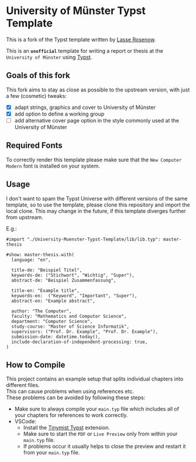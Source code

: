 # University of Münster Typst Template

This is a fork of the Typst template written by [Lasse Rosenow](https://github.com/juriroemer/University-Muenster-Typst-Template).

This is an **`unofficial`** template for writing a report or thesis at the `University of Münster` using [Typst](https://github.com/typst/typst).

## Goals of this fork

This fork aims to stay as close as possible to the upstream version, with just a few (cosmetic) tweaks:

- [x] adapt strings, graphics and cover to University of Münster
- [x] add option to define a working group
- [ ] add alternative cover page option in the style commonly used at the University of Münster

## Required Fonts

To correctly render this template please make sure that the `New Computer Modern` font is installed on your system.

## Usage

I don't want to spam the Typst Universe with different versions of the same template, so to use the template, please clone this repository and import the local clone. This may change in the future, if this template diverges further from upstream.

E.g.:

```typst
#import "./University-Muenster-Typst-Template/lib/lib.typ": master-thesis

#show: master-thesis.with(
  language: "en",

  title-de: "Beispiel Titel",
  keywords-de: ("Stichwort", "Wichtig", "Super"),
  abstract-de: "Beispiel Zusammenfassung",

  title-en: "Example title",
  keywords-en:  ("Keyword", "Important", "Super"),
  abstract-en: "Example abstract",

  author: "The Computer",
  faculty: "Mathematics and Computer Science",
  department: "Computer Science",
  study-course: "Master of Science Informatik",
  supervisors: ("Prof. Dr. Example", "Prof. Dr. Example"),
  submission-date: datetime.today(),
  include-declaration-of-independent-processing: true,
)
```

## How to Compile

This project contains an example setup that splits individual chapters into different files.\
This can cause problems when using references etc.\
These problems can be avoided by following these steps:

- Make sure to always compile your `main.typ` file which includes all of your chapters for references to work correctly.
- VSCode:
  - Install the [Tinymist Typst](https://marketplace.visualstudio.com/items?itemName=myriad-dreamin.tinymist) extension.
  - Make sure to start the `PDF` or `Live Preview` only from within your `main.typ` file.
  - If problems occur it usually helps to close the preview and restart it from your `main.typ` file.
